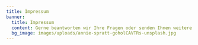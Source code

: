```yaml
---
title: Impressum
banner:
  title: Impressum
  content: Gerne beantworten wir Ihre Fragen oder senden Ihnen weitere Informationen zu. Rufen Sie uns an, senden Sie uns eine E-Mail oder nutzen Sie das Kontaktformular.
  bg_image: images/uploads/annie-spratt-goholCAVTRs-unsplash.jpg
---
```

